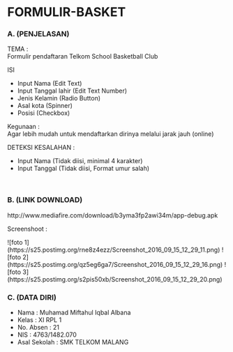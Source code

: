 # FORMULIR-BASKET

### A. (PENJELASAN)

TEMA    :
<br> Formulir pendaftaran Telkom School Basketball Club

ISI
- Input Nama  (Edit Text)
- Input Tanggal lahir   (Edit Text Number)
- Jenis Kelamin   (Radio Button)
- Asal kota   (Spinner)
- Posisi    (Checkbox)

Kegunaan  :
<br> Agar lebih mudah untuk mendaftarkan dirinya melalui jarak jauh (online)

DETEKSI KESALAHAN :
- Input Nama  (Tidak diisi, minimal 4 karakter)
- Input Tanggal   (Tidak diisi, Format umur salah)

<br>

### B. (LINK DOWNLOAD)
<p> http://www.mediafire.com/download/b3yma3fp2awi34m/app-debug.apk </p>

<p>Screenshoot    : </p>
![foto 1] (https://s25.postimg.org/rne8z4ezz/Screenshot_2016_09_15_12_29_11.png)
![foto 2] (https://s25.postimg.org/qz5eg6ga7/Screenshot_2016_09_15_12_29_16.png)
![foto 3] (https://s25.postimg.org/s2pis50xb/Screenshot_2016_09_15_12_29_20.png)

<br>

### C. (DATA DIRI)
- Nama         : Muhamad Miftahul Iqbal Albana
- Kelas        : XI RPL 1
- No. Absen    : 21
- NIS          : 4763/1482.070
- Asal Sekolah : SMK TELKOM MALANG
